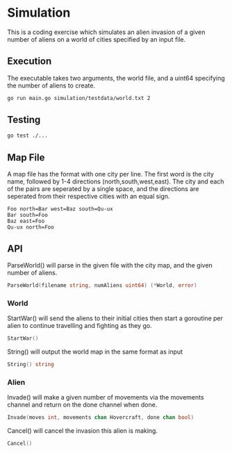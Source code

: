 # Simulation

This is a coding exercise which simulates an alien invasion of a given number of aliens on a world of cities specified by an input file.

## Execution

The executable takes two arguments, the world file, and a uint64 specifying the number of aliens to create.
```sh
go run main.go simulation/testdata/world.txt 2
```

## Testing

```bash
go test ./... 
```

## Map File

A map file has the format with one city per line. The first word is the city name, followed by 1-4 directions (north,south,west,east).
The city and each of the pairs are seperated by a single space, and the directions are seperated from their respective cities with an equal sign.

```
Foo north=Bar west=Baz south=Qu-ux
Bar south=Foo
Baz east=Foo
Qu-ux north=Foo
```

## API

ParseWorld() will parse in the given file with the city map, and the given number of aliens.
```go
ParseWorld(filename string, numAliens uint64) (*World, error)
```

### World

StartWar() will send the aliens to their initial cities then start a goroutine per alien to continue travelling and fighting as they go.
```go
StartWar()
```

String() will output the world map in the same format as input
```go
String() string
```

### Alien

Invade() will make a given number of movements via the movements channel and return on the done channel when done.
```go
Invade(moves int, movements chan Hovercraft, done chan bool)
```

Cancel() will cancel the invasion this alien is making.
```go
Cancel()
```